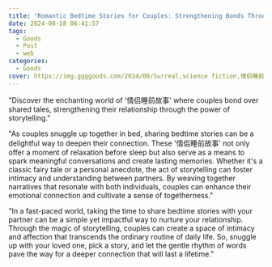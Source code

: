 ```yaml
---
title: "Romantic Bedtime Stories for Couples: Strengthening Bonds Through Shared Tales"
date: 2024-08-28 06:41:57
tags:
  - Goods
  - Post
  - web
categories:
  - Goods
cover: https://img.ggggoods.com/2024/08/Surreal,science fiction,情侣睡前故事,Couple bedtime story,technology,tech,diagrams,renderings,colors_20240830_00001_.png
---
```


"Discover the enchanting world of '情侣睡前故事' where couples bond over shared tales, strengthening their relationship through the power of storytelling."

"As couples snuggle up together in bed, sharing bedtime stories can be a delightful way to deepen their connection. These '情侣睡前故事' not only offer a moment of relaxation before sleep but also serve as a means to spark meaningful conversations and create lasting memories. Whether it's a classic fairy tale or a personal anecdote, the act of storytelling can foster intimacy and understanding between partners. By weaving together narratives that resonate with both individuals, couples can enhance their emotional connection and cultivate a sense of togetherness."

"In a fast-paced world, taking the time to share bedtime stories with your partner can be a simple yet impactful way to nurture your relationship. Through the magic of storytelling, couples can create a space of intimacy and affection that transcends the ordinary routine of daily life. So, snuggle up with your loved one, pick a story, and let the gentle rhythm of words pave the way for a deeper connection that will last a lifetime."
